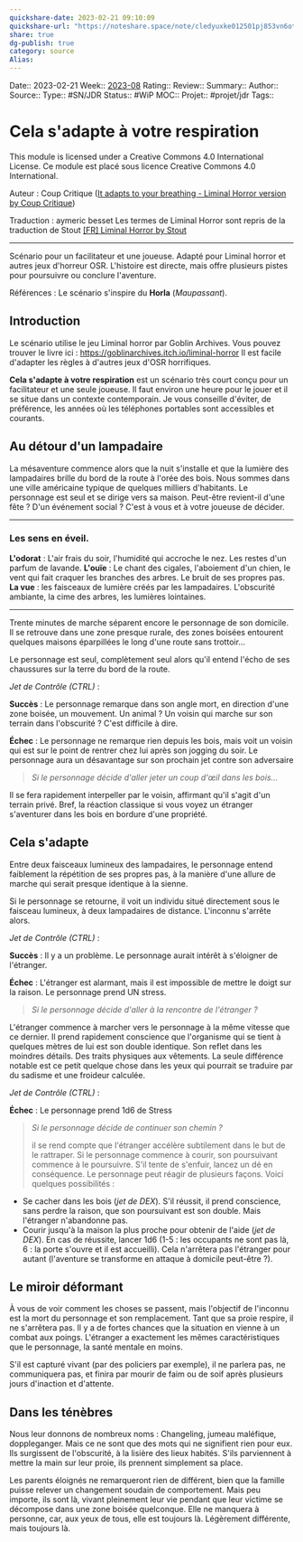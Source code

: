 ```yaml
---
quickshare-date: 2023-02-21 09:10:09
quickshare-url: "https://noteshare.space/note/cledyuxke012501pj853vn6ot#amihm3Ury5yRFgObijXukysLEWatzLV5rHhrpya0Vjs"
share: true 
dg-publish: true
category: source
Alias:
---
```

Date:: 2023-02-21
Week:: [2023-08](2023-08.md)
Rating::
Review:: 
Summary:: 
Author::
Source:: 
Type:: #SN/JDR 
Status:: #WiP 
MOC::
Projet:: #projet/jdr 
Tags:: 

# Cela s'adapte à votre respiration

This module is licensed under a Creative Commons 4.0 International License.
Ce module est placé sous licence Creative Commons 4.0 International.

Auteur : Coup Critique ([It adapts to your breathing - Liminal Horror version by Coup Critique](https://publicaction-coupcritique.itch.io/it-adapt-liminal-horror))

Traduction : aymeric besset
Les termes de Liminal Horror sont repris de la traduction de Stout [[FR] Liminal Horror by Stout](https://stouttoujours.itch.io/traduction-fr-liminal-horror)

---

Scénario pour un facilitateur et une joueuse.
Adapté pour Liminal horror et autres jeux d'horreur OSR.
L'histoire est directe, mais offre plusieurs pistes pour poursuivre ou conclure l'aventure.

Références : Le scénario s'inspire du **Horla** (*Maupassant*).

## Introduction

Le scénario utilise le jeu Liminal horror par Goblin Archives. 
Vous pouvez trouver le livre ici : https://goblinarchives.itch.io/liminal-horror
Il est facile d'adapter les règles à d'autres jeux d'OSR horrifiques.

**Cela s'adapte à votre respiration** est un scénario très court conçu pour un facilitateur et une seule joueuse. Il faut environ une heure pour le jouer et il se situe dans un contexte contemporain. Je vous conseille d'éviter, de préférence, les années où les téléphones portables sont accessibles et courants.

## Au détour d'un lampadaire

La mésaventure commence alors que la nuit s'installe et que la lumière des lampadaires brille du bord de la route à l'orée des bois. 
Nous sommes dans une ville américaine typique de quelques milliers d'habitants. Le personnage est seul et se dirige vers sa maison. 
Peut-être revient-il d'une fête ? D'un événement social ? C'est à vous et à votre joueuse de décider.

---

### Les sens en éveil.

**L'odorat** : L'air frais du soir, l'humidité qui accroche le nez. Les restes d'un parfum de lavande.
**L'ouïe** : Le chant des cigales, l'aboiement d'un chien, le vent qui fait craquer les branches des arbres. Le bruit de ses propres pas.
**La vue** : les faisceaux de lumière créés par les lampadaires. L'obscurité ambiante, la cime des arbres, les lumières lointaines.

---

Trente minutes de marche séparent encore le personnage de son domicile. Il se retrouve dans une zone presque rurale, des zones boisées entourent quelques maisons éparpillées le long d'une route sans trottoir…

Le personnage est seul, complètement seul alors qu'il entend l'écho de ses chaussures sur la terre du bord de la route.

*Jet de Contrôle (CTRL)* :

**Succès** : Le personnage remarque dans son angle mort, en direction d'une zone boisée, un mouvement. Un animal ? Un voisin qui marche sur son terrain dans l'obscurité ? C'est difficile à dire.

**Échec** : Le personnage ne remarque rien depuis les bois, mais voit un voisin qui est sur le point de rentrer chez lui après son jogging du soir.
Le personnage aura un désavantage sur son prochain jet contre son adversaire

>*Si le personnage décide d'aller jeter un coup d'œil dans les bois…* 
>
 Il se fera rapidement interpeller par le voisin, affirmant qu'il s'agit d'un terrain privé. Bref, la réaction classique si vous voyez un étranger s'aventurer dans les bois en bordure d'une propriété.

## Cela s'adapte

Entre deux faisceaux lumineux des lampadaires, le personnage entend faiblement la répétition de ses propres pas, à la manière d'une allure de marche qui serait presque identique à la sienne. 

Si le personnage se retourne, il voit un individu situé directement sous le faisceau lumineux, à deux lampadaires de distance. L'inconnu s'arrête alors.

*Jet de Contrôle (CTRL)* :

**Succès** : Il y a un problème. Le personnage aurait intérêt à s'éloigner de l'étranger.

**Échec** : L'étranger est alarmant, mais il est impossible de mettre le doigt sur la raison. Le personnage prend UN stress.

>*Si le personnage décide d'aller à la rencontre de l'étranger ?*
> 
 L'étranger commence à marcher vers le personnage à la même vitesse que ce dernier. Il prend rapidement conscience que l'organisme qui se tient à quelques mètres de lui est son double identique. Son reflet dans les moindres détails. Des traits physiques aux vêtements. La seule différence notable est ce petit quelque chose dans les yeux qui pourrait se traduire par du sadisme et une froideur calculée.

*Jet de Contrôle (CTRL)* :

**Échec** : Le personnage prend 1d6 de Stress

> *Si le personnage décide de continuer son chemin ?*
> 
> il se rend compte que l'étranger accélère subtilement dans le but de le rattraper. Si le personnage commence à courir, son poursuivant commence à le poursuivre. S'il tente de s'enfuir, lancez un dé en conséquence. Le personnage peut réagir de plusieurs façons. Voici quelques possibilités : 

- Se cacher dans les bois (*jet de DEX*). S'il réussit, il prend conscience, sans perdre la raison, que son poursuivant est son double. Mais l'étranger n'abandonne pas. 
- Courir jusqu'à la maison la plus proche pour obtenir de l'aide (*jet de DEX*). En cas de réussite, lancer 1d6 (1-5 : les occupants ne sont pas là, 6 : la porte s'ouvre et il est accueilli). 
  Cela n'arrêtera pas l'étranger pour autant (l'aventure se transforme en attaque à domicile peut-être ?).

## Le miroir déformant

À vous de voir comment les choses se passent, mais l'objectif de l'inconnu est la mort du personnage et son remplacement. Tant que sa proie respire, il ne s'arrêtera pas. Il y a de fortes chances que la situation en vienne à un combat aux poings. L'étranger a exactement les mêmes caractéristiques que le personnage, la santé mentale en moins. 

S'il est capturé vivant (par des policiers par exemple), il ne parlera pas, ne communiquera pas, et finira par mourir de faim ou de soif après plusieurs jours d'inaction et d'attente.

## Dans les ténèbres

Nous leur donnons de nombreux noms : Changeling, jumeau maléfique, doppleganger. Mais ce ne sont que des mots qui ne signifient rien pour eux. Ils surgissent de l'obscurité, à la lisière des lieux habités. S'ils parviennent à mettre la main sur leur proie, ils prennent simplement sa place. 

Les parents éloignés ne remarqueront rien de différent, bien que la famille puisse relever un changement soudain de comportement. Mais peu importe, ils sont là, vivant pleinement leur vie pendant que leur victime se décompose dans une zone boisée quelconque. Elle ne manquera à personne, car, aux yeux de tous, elle est toujours là. Légèrement différente, mais toujours là.